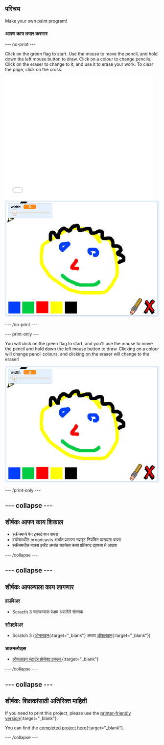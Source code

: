 ## परिचय

Make your own paint program!

### आपण काय तयार करणार

\--- no-print \---

Click on the green flag to start. Use the mouse to move the pencil, and hold down the left mouse button to draw. Click on a colour to change pencils. Click on the eraser to change to it, and use it to erase your work. To clear the page, click on the cross.

<div class="scratch-preview">
  <iframe allowtransparency="true" width="485" height="402" src="//scratch.mit.edu/projects/embed/267243161/?autostart=false" frameborder="0" scrolling="no"></iframe>
  <img src="images/showcase.png">
</div>

\--- /no-print \---

\--- print-only \---

You will click on the green flag to start, and you'll use the mouse to move the pencil and hold down the left mouse button to draw. Clicking on a colour will change pencil colours, and clicking on the eraser will change to the eraser!

![showcase](images/showcase.png)

\--- /print-only \---

## \--- collapse \---

## शीर्षकः आपण काय शिकाल

+ स्क्रॅचमध्ये पेन इक्स्टेन्शन वापरा
+ स्क्रॅचमधील broadcasts अर्थात प्रसारण स्प्राइट नियंत्रित करायला वापरा
+ स्क्रॅचमधील माउस इव्हेंट अर्थात घटनेला कसा प्रतिसाद द्यायचा ते आठवा

\--- /collapse \---

## \--- collapse \---

## शीर्षकः आपल्याला काय लागणार

### हार्डवेअर

+ Scracth 3 चालवण्यास सक्षम असलेले संगणक

### सॉफ्टवेअर

+ Scratch 3 ([ऑनलाइन](https://rpf.io/scratchon){:target="_blank"} अथवा [ऑफलाइन](https://rpf.io/scratchoff){:target="_blank"})

### डाउनलोड्स

+ [ ऑफलाइन स्टार्टर प्रोजेक्ट प्रकल्प ](https://rpf.io/p/en/paint-box-go) {:target="_blank"}

\--- /collapse \---

## \--- collapse \---

## शीर्षक: शिक्षकांसाठी अतिरिक्त माहिती

If you need to print this project, please use the [printer-friendly version](https://projects.raspberrypi.org/en/projects/paint-box/print){:target="_blank"}.

You can find the [completed project here](https://rpf.io/p/en/paint-box-get){:target="_blank"}.

\--- /collapse \---